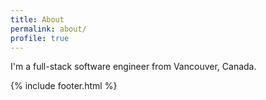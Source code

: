 ```yaml
---
title: About
permalink: about/
profile: true
---
```


I'm a full-stack software engineer from Vancouver, Canada.

{% include footer.html %}
